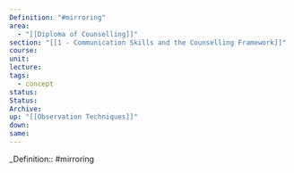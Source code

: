 ```yaml
---
Definition: "#mirroring"
area:
  - "[[Diploma of Counselling]]"
section: "[[1 - Communication Skills and the Counselling Framework]]"
course: 
unit: 
lecture: 
tags:
  - concept
status: 
Status: 
Archive: 
up: "[[Observation Techniques]]"
down: 
same:
---
```

\_Definition::  #mirroring